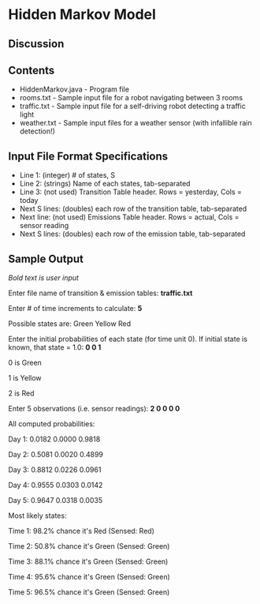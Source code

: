 # Hidden Markov Model

## Discussion


## Contents
* HiddenMarkov.java - Program file
* rooms.txt - Sample input file for a robot navigating between 3 rooms
* traffic.txt - Sample input file for a self-driving robot detecting a traffic light
* weather.txt - Sample input files for a weather sensor (with infallible rain detection!)

## Input File Format Specifications
* Line 1: (integer) # of states, S
* Line 2: (strings) Name of each states, tab-separated
* Line 3: (not used) Transition Table header. Rows = yesterday, Cols = today
* Next S lines: (doubles) each row of the transition table, tab-separated
* Next line: (not used) Emissions Table header. Rows = actual, Cols = sensor reading
* Next S lines: (doubles) each row of the emission table, tab-separated

## Sample Output
*Bold text is user input*


Enter file name of transition & emission tables: **traffic.txt**

Enter # of time increments to calculate: **5**

Possible states are: Green Yellow Red

Enter the initial probabilities of each state (for time unit 0). If initial state is known, that state = 1.0: **0 0 1**

0 is Green

1 is Yellow

2 is Red

Enter 5 observations (i.e. sensor readings): **2 0 0 0 0**

All computed probabilities: 

Day 1: 	0.0182 	0.0000 	0.9818 	

Day 2: 	0.5081 	0.0020 	0.4899

Day 3: 	0.8812 	0.0226 	0.0961

Day 4: 	0.9555 	0.0303 	0.0142 	

Day 5: 	0.9647 	0.0318 	0.0035 	

Most likely states: 

Time 1: 98.2% chance it's Red (Sensed: Red)

Time 2: 50.8% chance it's Green (Sensed: Green)

Time 3: 88.1% chance it's Green (Sensed: Green)

Time 4: 95.6% chance it's Green (Sensed: Green)

Time 5: 96.5% chance it's Green (Sensed: Green)
